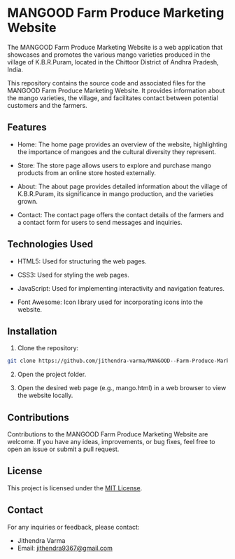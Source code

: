 
# MANGOOD Farm Produce Marketing Website

The MANGOOD Farm Produce Marketing Website is a web application that showcases and promotes the various mango varieties produced in the village of K.B.R.Puram, located in the Chittoor District of Andhra Pradesh, India.

This repository contains the source code and associated files for the MANGOOD Farm Produce Marketing Website. It provides information about the mango varieties, the village, and facilitates contact between potential customers and the farmers.

## Features

- Home: The home page provides an overview of the website, highlighting the importance of mangoes and the cultural diversity they represent.

- Store: The store page allows users to explore and purchase mango products from an online store hosted externally.

- About: The about page provides detailed information about the village of K.B.R.Puram, its significance in mango production, and the varieties grown.

- Contact: The contact page offers the contact details of the farmers and a contact form for users to send messages and inquiries.

## Technologies Used

- HTML5: Used for structuring the web pages.

- CSS3: Used for styling the web pages.

- JavaScript: Used for implementing interactivity and navigation features.

- Font Awesome: Icon library used for incorporating icons into the website.

## Installation

1. Clone the repository:

```bash
git clone https://github.com/jithendra-varma/MANGOOD--Farm-Produce-Marketing-Website.git
```

2. Open the project folder.

3. Open the desired web page (e.g., mango.html) in a web browser to view the website locally.

## Contributions

Contributions to the MANGOOD Farm Produce Marketing Website are welcome. If you have any ideas, improvements, or bug fixes, feel free to open an issue or submit a pull request.

## License

This project is licensed under the [MIT License](LICENSE).

## Contact

For any inquiries or feedback, please contact:

- Jithendra Varma
- Email: jithendra9367@gmail.com
